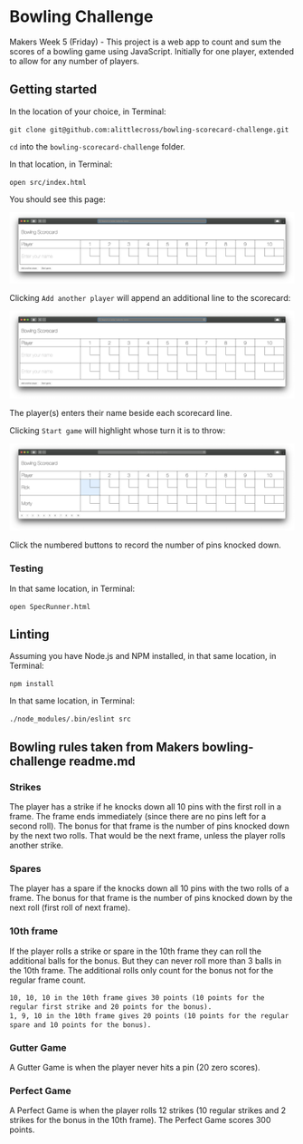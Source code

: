 # Bowling Challenge

Makers Week 5 (Friday) - This project is a web app to count and sum the scores of a bowling game using JavaScript.
Initially for one player, extended to allow for any number of players.

## Getting started

In the location of your choice, in Terminal:

`git clone git@github.com:alittlecross/bowling-scorecard-challenge.git`

`cd` into the `bowling-scorecard-challenge` folder.

In that location, in Terminal:

`open src/index.html`

You should see this page:

![a-blank](images/a-blank.png)

Clicking `Add another player` will append an additional line to the scorecard:

![b-duo](images/b-duo.png)

The player(s) enters their name beside each scorecard line.

Clicking `Start game` will highlight whose turn it is to throw:

![c-start](images/c-start.png)

Click the numbered buttons to record the number of pins knocked down.

### Testing

In that same location, in Terminal:

`open SpecRunner.html`

## Linting

Assuming you have Node.js and NPM installed, in that same location, in Terminal:

`npm install`

In that same location, in Terminal:

`./node_modules/.bin/eslint src`

## Bowling rules taken from Makers bowling-challenge readme.md

### Strikes

The player has a strike if he knocks down all 10 pins with the first roll in a frame. The frame ends immediately (since there are no pins left for a second roll). The bonus for that frame is the number of pins knocked down by the next two rolls. That would be the next frame, unless the player rolls another strike.

### Spares

The player has a spare if the knocks down all 10 pins with the two rolls of a frame. The bonus for that frame is the number of pins knocked down by the next roll (first roll of next frame).

### 10th frame

If the player rolls a strike or spare in the 10th frame they can roll the additional balls for the bonus. But they can never roll more than 3 balls in the 10th frame. The additional rolls only count for the bonus not for the regular frame count.

    10, 10, 10 in the 10th frame gives 30 points (10 points for the regular first strike and 20 points for the bonus).
    1, 9, 10 in the 10th frame gives 20 points (10 points for the regular spare and 10 points for the bonus).

### Gutter Game

A Gutter Game is when the player never hits a pin (20 zero scores).

### Perfect Game

A Perfect Game is when the player rolls 12 strikes (10 regular strikes and 2 strikes for the bonus in the 10th frame). The Perfect Game scores 300 points.
